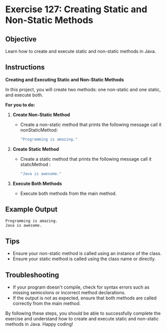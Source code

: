# Exercise 127: Creating Static and Non-Static Methods

## Objective
Learn how to create and execute static and non-static methods in Java.

## Instructions

**Creating and Executing Static and Non-Static Methods**

In this project, you will create two methods: one non-static and one static, and execute both.

**For you to do:**

1. **Create Non-Static Method**
    - Create a non-static method that prints the following message call it nonStaticMethod:
      ```java
      "Programming is amazing."
      ```

2. **Create Static Method**
    - Create a static method that prints the following message call it staticMethod :
      ```java
      "Java is awesome."
      ```

3. **Execute Both Methods**
    - Execute both methods from the main method.

## Example Output
```
Programming is amazing.
Java is awesome.
```

## Tips
- Ensure your non-static method is called using an instance of the class.
- Ensure your static method is called using the class name or directly.

## Troubleshooting
- If your program doesn't compile, check for syntax errors such as missing semicolons or incorrect method declarations.
- If the output is not as expected, ensure that both methods are called correctly from the main method.

By following these steps, you should be able to successfully complete the exercise and understand how to create and execute static and non-static methods in Java. Happy coding!
